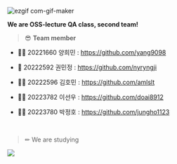 ![ezgif com-gif-maker](https://user-images.githubusercontent.com/114068529/194224643-ff8b3cca-d34e-4d99-b388-6fa9de302e0d.gif)

**We are OSS-lecture QA class, second team!**
<br>

> 😎 **Team member**

- 🙍‍♂️ 20221660 양희민 : https://github.com/yang9098

- 🙍‍ 20222592 권민정 : https://github.com/nyryngji

- 🙍‍♂️ 20222596 김호민 : https://github.com/amlslt

- 🙍‍♂️ 20223782 이선우 : https://github.com/doai8912

- 🙍‍♂️ 20223780 박정호 : https://github.com/jungho1123
<br>

> ✏ We are studying 
<img src="https://img.shields.io/badge/Github-000000?style=for-the-badge&logo=Python&logoColor=white">
